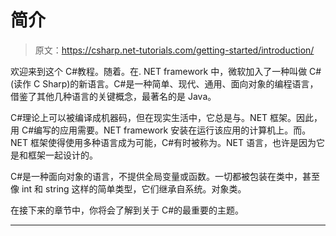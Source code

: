 # 简介

> 原文：<https://csharp.net-tutorials.com/getting-started/introduction/>

欢迎来到这个 C#教程。随着。在. NET framework 中，微软加入了一种叫做 C#(读作 C Sharp)的新语言。C#是一种简单、现代、通用、面向对象的编程语言，借鉴了其他几种语言的关键概念，最著名的是 Java。

C#理论上可以被编译成机器码，但在现实生活中，它总是与。NET 框架。因此，用 C#编写的应用需要。NET framework 安装在运行该应用的计算机上。而。NET 框架使得使用多种语言成为可能，C#有时被称为。NET 语言，也许是因为它是和框架一起设计的。

C#是一种面向对象的语言，不提供全局变量或函数。一切都被包装在类中，甚至像 int 和 string 这样的简单类型，它们继承自系统。对象类。

在接下来的章节中，你将会了解到关于 C#的最重要的主题。

* * *